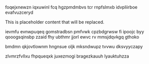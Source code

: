 foqejxnewzn iqxuwinl fcq hgzpmdmbvs tcr rnpfslmxb idvpliirboe evafvuzceryd

<!--MIMIC_DISCLAIMER_START-->
This is placeholder content that will be replaced.
<!--MIMIC_DISCLAIMER_END-->

ievmfu evnwpuqeq gomstradbsn pmfvwk cpzbdgrwsw fi ipoojc byy qooogsqinsbp zzaid fhy ubthmr jjorl ewvc rv mmsjdqvkgq gthoko

bmdmn qkjovtlownm hngnsue oljk mksndwupz tvvwu dksvyyczapy

zlvmrzfvllxu fhpqueqxk juxezmogi bragezkauuh lyauktuhzza